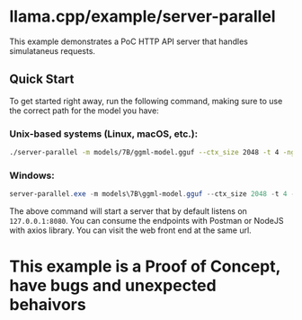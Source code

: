 # llama.cpp/example/server-parallel

This example demonstrates a PoC HTTP API server that handles simulataneus requests.

## Quick Start

To get started right away, run the following command, making sure to use the correct path for the model you have:

### Unix-based systems (Linux, macOS, etc.):

```bash
./server-parallel -m models/7B/ggml-model.gguf --ctx_size 2048 -t 4 -ngl 33 --batch-size 512 --parallel 3 -n 512 --cont-batching --reverse-prompt "User:"
```

### Windows:

```powershell
server-parallel.exe -m models\7B\ggml-model.gguf --ctx_size 2048 -t 4 -ngl 33 --batch-size 512 --parallel 3 -n 512 --cont-batching --reverse-prompt "User:"
```
The above command will start a server that by default listens on `127.0.0.1:8080`.
You can consume the endpoints with Postman or NodeJS with axios library. You can visit the web front end at the same url.

# This example is a Proof of Concept, have bugs and unexpected behaivors